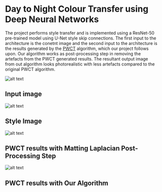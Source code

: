 # Day to Night Colour Transfer using Deep Neural Networks

The project performs style transfer and is implemented using a ResNet-50 pre-trained model using U-Net style skip connections. The first input to the architecture is the conetnt image and the second input to the architecture is the results generated by the [PWCT](https://arxiv.org/abs/1802.06474) algorithm, which our project follows upon. Our algorithm works as post-processing step in removing the artefacts from the PWCT generated results. The resultant output image from out algorithm looks photorealistic with less artefacts compared to the original PWCT algorithm. 


![alt text](https://github.com/jitish3143/Res-Unet//blob/main/images/im13.png?raw=true)<br/>
## Input image

![alt text](https://github.com/jitish3143/Res-Unet//blob/main/images/tar13.png?raw=true)<br/>
## Style Image

![alt text](https://github.com/jitish3143/Res-Unet//blob/main/images/out_post13.png?raw=true)<br/>
## PWCT results with Matting Laplacian Post-Processing Step

![alt text](https://github.com/jitish3143/Res-Unet//blob/main/images/out13.png?raw=true)<br/>

## PWCT results with Our Algorithm
